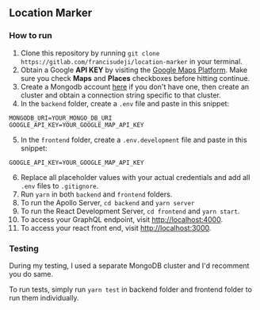 ## Location Marker

### How to run

1. Clone this repository by running `git clone https://gitlab.com/francisudeji/location-marker` in your terminal.
2. Obtain a Google **API KEY** by visiting the [Google Maps Platform]('https://cloud.google.com/maps-platform/?_ga=2.217999318.1584798621.1572112623-1130989767.1568743778#get-started'). Make sure you check **Maps** and **Places** checkboxes before hitting continue.
3. Create a Mongodb account [here]('https://www.mongodb.com/cloud/atlas') if you don't have one, then create an cluster and obtain a connection string specific to that cluster.
4. In the `backend` folder, create a `.env` file and paste in this snippet:

```
MONGODB_URI=YOUR_MONGO_DB_URI
GOOGLE_API_KEY=YOUR_GOOGLE_MAP_API_KEY
```

5. In the `frontend` folder, create a `.env.development` file and paste in this snippet:

```
GOOGLE_API_KEY=YOUR_GOOGLE_MAP_API_KEY
```

6. Replace all placeholder values with your actual credentials and add all `.env` files to `.gitignore`.
7. Run `yarn` in both `backend` and `frontend` folders.
8. To run the Apollo Server, `cd backend` and `yarn server`
9. To run the React Development Server, `cd frontend` and `yarn start`.
10. To access your GraphQL endpoint, visit [http://localhost:4000](http://localhost:4000).
11. To access your react front end, visit [http://localhost:3000](http://localhost:3000).

### Testing

During my testing, I used a separate MongoDB cluster and I'd recomment you do same.

To run tests, simply run `yarn test` in backend folder and frontend folder to run them individually.
